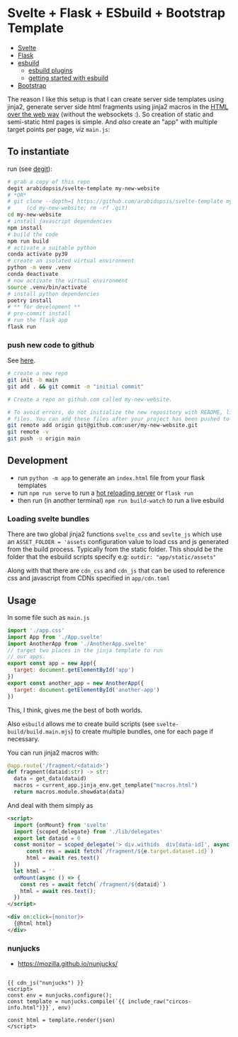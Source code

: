 
# Svelte + Flask + ESbuild + Bootstrap Template

* [Svelte](https://svelte.dev/)
* [Flask](https://flask.palletsprojects.com/)
* [esbuild](https://esbuild.github.io)
  * [esbuild plugins](https://github.com/esbuild/community-plugins)
  * [getting started with esbuild](https://blog.logrocket.com/getting-started-esbuild/)
* [Bootstrap](https://getbootstrap.com/)

The reason I like this setup is that I can create server side
templates using jinja2, generate server side html fragments using
jinja2 macros in the [HTML over the web way](https://hotwired.dev) (without the websockets :).
So creation of static and semi-static html pages is simple.
And *also* create an "app" with multiple target points per page, viz `main.js`:


## To instantiate

run (see [degit](https://github.com/Rich-Harris/degit)):

```bash
# grab a copy of this repo
degit arabidopsis/svelte-template my-new-website
# *OR*
# git clone --depth=1 https://github.com/arabidopsis/svelte-template my-new-website && \
#     (cd my-new-website; rm -rf .git)
cd my-new-website
# install javascript dependencies
npm install
# build the code
npm run build
# activate a suitable python
conda activate py39
# create an isolated virtual environment
python -m venv .venv
conda deactivate
# now activate the virtual environment
source .venv/bin/activate
# install python dependencies
poetry install
# ** for development **
# pre-commit install
# run the flask app
flask run
```

### push new code to github

See [here](https://docs.github.com/en/get-started/importing-your-projects-to-github/importing-source-code-to-github/adding-locally-hosted-code-to-github).

```bash
# create a new repo
git init -b main
git add . && git commit -m "initial commit"

# Create a repo on github.com called my-new-website.

# To avoid errors, do not initialize the new repository with README, license, or gitignore
# files. You can add these files after your project has been pushed to GitHub.
git remote add origin git@github.com:user/my-new-website.git
git remote -v
git push -u origin main
```
## Development

* run `python -m app` to generate an `index.html` file from your flask templates
* run `npm run serve` to run a [hot reloading server](https://www.npmjs.com/package/live-server) or `flask run`
* then run (in another terminal) `npm run build-watch` to run a live esbuild


### Loading svelte bundles

There are two global jinja2 functions `svelte_css` and `sevlte_js` which
use an `ASSET_FOLDER = 'assets` configuration value to load css and js generated
from the build process. Typically from the static folder. This should be the folder that the esbuild scripts specify e.g: `outdir: "app/static/assets"`

Along with that there are `cdn_css` and `cdn_js` that can be used to
reference css and javascript from CDNs specified in `app/cdn.toml`


## Usage

In some file such as `main.js`

```javascript
import './app.css'
import App from './App.svelte'
import AnotherApp from './AnotherApp.svelte'
// target two places in the jinja template to run
// our apps.
export const app = new App({
  target: document.getElementById('app')
})
export const another_app = new AnotherApp({
  target: document.getElementById('another-app')
})

```
This, I think, gives me the best of both worlds.

Also `esbuild` allows me to create build scripts (see `svelte-build/build.main.mjs`)
to create multiple bundles, one for each page if necessary.

You can run jinja2 macros with:

```python
@app.route('/fragment/<dataid>')
def fragment(dataid:str) -> str:
  data = get_data(dataid)
  macros = current_app.jinja_env.get_template("macros.html")
  return macros.module.showdata(data)
```

And deal with them simply as

```html
<script>
  import {onMount} from 'svelte'
  import {scoped_delegate} from './lib/delegates'
  export let dataid = 0
  const monitor = scoped_delegate('> div.withids  div[data-id]', async (e) => {
      const res = await fetch(`/fragment/${e.target.dataset.id}`)
      html = await res.text()
  })
  let html = ''
  onMount(async () => {
    const res = await fetch(`/fragment/${dataid}`)
    html = await res.text();
  })
</script>

<div on:click={monitor}>
  {@html html}
</div>
```

### nunjucks

* https://mozilla.github.io/nunjucks/

```jinja

{{ cdn_js("nunjucks") }}
<script>
const env = nunjucks.configure();
const template = nunjucks.compile(`{{ include_raw("circos-info.html")}}`, env)

const html = template.render(json)
</script>
```
